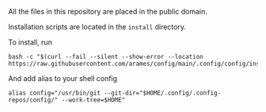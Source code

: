 All the files in this repository are placed in the public domain.

Installation scripts are located in the `install` directory.

To install, run

    bash -c "$(curl --fail --silent --show-error --location https://raw.githubusercontent.com/arames/config/main/.config/config/install/install.sh)"

And add alias to your shell config

    alias config="/usr/bin/git --git-dir="$HOME/.config/.config-repos/config/" --work-tree=$HOME"
